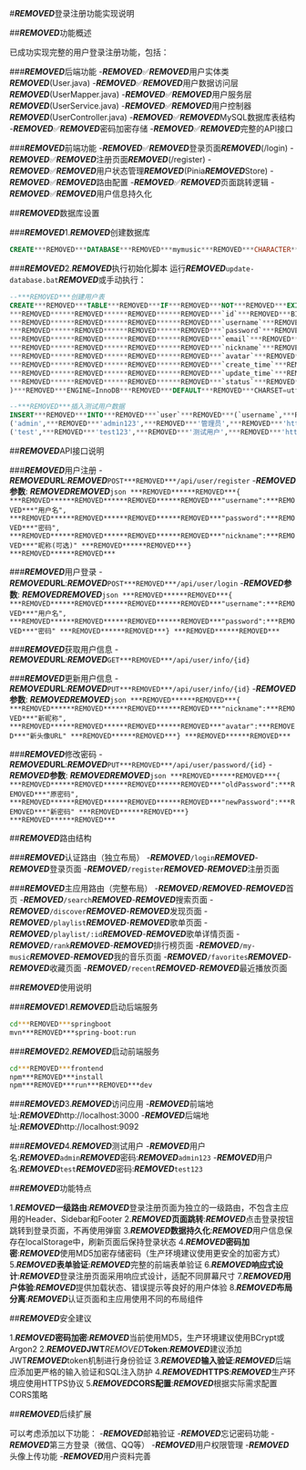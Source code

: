 #***REMOVED***登录注册功能实现说明

##***REMOVED***功能概述

已成功实现完整的用户登录注册功能，包括：

###***REMOVED***后端功能
-***REMOVED***✅***REMOVED***用户实体类***REMOVED***(User.java)
-***REMOVED***✅***REMOVED***用户数据访问层***REMOVED***(UserMapper.java)
-***REMOVED***✅***REMOVED***用户服务层***REMOVED***(UserService.java)
-***REMOVED***✅***REMOVED***用户控制器***REMOVED***(UserController.java)
-***REMOVED***✅***REMOVED***MySQL数据库表结构
-***REMOVED***✅***REMOVED***密码加密存储
-***REMOVED***✅***REMOVED***完整的API接口

###***REMOVED***前端功能
-***REMOVED***✅***REMOVED***登录页面***REMOVED***(/login)
-***REMOVED***✅***REMOVED***注册页面***REMOVED***(/register)
-***REMOVED***✅***REMOVED***用户状态管理***REMOVED***(Pinia***REMOVED***Store)
-***REMOVED***✅***REMOVED***路由配置
-***REMOVED***✅***REMOVED***页面跳转逻辑
-***REMOVED***✅***REMOVED***用户信息持久化

##***REMOVED***数据库设置

###***REMOVED***1.***REMOVED***创建数据库
```sql
CREATE***REMOVED***DATABASE***REMOVED***mymusic***REMOVED***CHARACTER***REMOVED***SET***REMOVED***utf8mb4***REMOVED***COLLATE***REMOVED***utf8mb4_unicode_ci;
```

###***REMOVED***2.***REMOVED***执行初始化脚本
运行***REMOVED***`update-database.bat`***REMOVED***或手动执行：
```sql
--***REMOVED***创建用户表
CREATE***REMOVED***TABLE***REMOVED***IF***REMOVED***NOT***REMOVED***EXISTS***REMOVED***`user`***REMOVED***(
***REMOVED******REMOVED******REMOVED******REMOVED***`id`***REMOVED***BIGINT***REMOVED***AUTO_INCREMENT***REMOVED***PRIMARY***REMOVED***KEY***REMOVED***COMMENT***REMOVED***'用户ID',
***REMOVED******REMOVED******REMOVED******REMOVED***`username`***REMOVED***VARCHAR(50)***REMOVED***NOT***REMOVED***NULL***REMOVED***UNIQUE***REMOVED***COMMENT***REMOVED***'用户名',
***REMOVED******REMOVED******REMOVED******REMOVED***`password`***REMOVED***VARCHAR(255)***REMOVED***NOT***REMOVED***NULL***REMOVED***COMMENT***REMOVED***'密码',
***REMOVED******REMOVED******REMOVED******REMOVED***`email`***REMOVED***VARCHAR(100)***REMOVED***UNIQUE***REMOVED***COMMENT***REMOVED***'邮箱',
***REMOVED******REMOVED******REMOVED******REMOVED***`nickname`***REMOVED***VARCHAR(50)***REMOVED***COMMENT***REMOVED***'昵称',
***REMOVED******REMOVED******REMOVED******REMOVED***`avatar`***REMOVED***VARCHAR(255)***REMOVED***COMMENT***REMOVED***'头像URL',
***REMOVED******REMOVED******REMOVED******REMOVED***`create_time`***REMOVED***DATETIME***REMOVED***DEFAULT***REMOVED***CURRENT_TIMESTAMP***REMOVED***COMMENT***REMOVED***'创建时间',
***REMOVED******REMOVED******REMOVED******REMOVED***`update_time`***REMOVED***DATETIME***REMOVED***DEFAULT***REMOVED***CURRENT_TIMESTAMP***REMOVED***ON***REMOVED***UPDATE***REMOVED***CURRENT_TIMESTAMP***REMOVED***COMMENT***REMOVED***'更新时间',
***REMOVED******REMOVED******REMOVED******REMOVED***`status`***REMOVED***TINYINT***REMOVED***DEFAULT***REMOVED***1***REMOVED***COMMENT***REMOVED***'状态：0-禁用，1-启用'
)***REMOVED***ENGINE=InnoDB***REMOVED***DEFAULT***REMOVED***CHARSET=utf8mb4***REMOVED***COLLATE=utf8mb4_unicode_ci***REMOVED***COMMENT='用户表';

--***REMOVED***插入测试用户数据
INSERT***REMOVED***INTO***REMOVED***`user`***REMOVED***(`username`,***REMOVED***`password`,***REMOVED***`nickname`,***REMOVED***`avatar`,***REMOVED***`status`)***REMOVED***VALUES
('admin',***REMOVED***'admin123',***REMOVED***'管理员',***REMOVED***'https://picsum.photos/40/40?random=1',***REMOVED***1),
('test',***REMOVED***'test123',***REMOVED***'测试用户',***REMOVED***'https://picsum.photos/40/40?random=2',***REMOVED***1);
```

##***REMOVED***API接口说明

###***REMOVED***用户注册
-***REMOVED*****URL**:***REMOVED***`POST***REMOVED***/api/user/register`
-***REMOVED*****参数**:
***REMOVED******REMOVED***```json
***REMOVED******REMOVED***{
***REMOVED******REMOVED******REMOVED******REMOVED***"username":***REMOVED***"用户名",
***REMOVED******REMOVED******REMOVED******REMOVED***"password":***REMOVED***"密码",
***REMOVED******REMOVED******REMOVED******REMOVED***"nickname":***REMOVED***"昵称(可选)"
***REMOVED******REMOVED***}
***REMOVED******REMOVED***```

###***REMOVED***用户登录
-***REMOVED*****URL**:***REMOVED***`POST***REMOVED***/api/user/login`
-***REMOVED*****参数**:
***REMOVED******REMOVED***```json
***REMOVED******REMOVED***{
***REMOVED******REMOVED******REMOVED******REMOVED***"username":***REMOVED***"用户名",
***REMOVED******REMOVED******REMOVED******REMOVED***"password":***REMOVED***"密码"
***REMOVED******REMOVED***}
***REMOVED******REMOVED***```

###***REMOVED***获取用户信息
-***REMOVED*****URL**:***REMOVED***`GET***REMOVED***/api/user/info/{id}`

###***REMOVED***更新用户信息
-***REMOVED*****URL**:***REMOVED***`PUT***REMOVED***/api/user/info/{id}`
-***REMOVED*****参数**:
***REMOVED******REMOVED***```json
***REMOVED******REMOVED***{
***REMOVED******REMOVED******REMOVED******REMOVED***"nickname":***REMOVED***"新昵称",
***REMOVED******REMOVED******REMOVED******REMOVED***"avatar":***REMOVED***"新头像URL"
***REMOVED******REMOVED***}
***REMOVED******REMOVED***```

###***REMOVED***修改密码
-***REMOVED*****URL**:***REMOVED***`PUT***REMOVED***/api/user/password/{id}`
-***REMOVED*****参数**:
***REMOVED******REMOVED***```json
***REMOVED******REMOVED***{
***REMOVED******REMOVED******REMOVED******REMOVED***"oldPassword":***REMOVED***"原密码",
***REMOVED******REMOVED******REMOVED******REMOVED***"newPassword":***REMOVED***"新密码"
***REMOVED******REMOVED***}
***REMOVED******REMOVED***```

##***REMOVED***路由结构

###***REMOVED***认证路由（独立布局）
-***REMOVED***`/login`***REMOVED***-***REMOVED***登录页面
-***REMOVED***`/register`***REMOVED***-***REMOVED***注册页面

###***REMOVED***主应用路由（完整布局）
-***REMOVED***`/`***REMOVED***-***REMOVED***首页
-***REMOVED***`/search`***REMOVED***-***REMOVED***搜索页面
-***REMOVED***`/discover`***REMOVED***-***REMOVED***发现页面
-***REMOVED***`/playlist`***REMOVED***-***REMOVED***歌单页面
-***REMOVED***`/playlist/:id`***REMOVED***-***REMOVED***歌单详情页面
-***REMOVED***`/rank`***REMOVED***-***REMOVED***排行榜页面
-***REMOVED***`/my-music`***REMOVED***-***REMOVED***我的音乐页面
-***REMOVED***`/favorites`***REMOVED***-***REMOVED***收藏页面
-***REMOVED***`/recent`***REMOVED***-***REMOVED***最近播放页面

##***REMOVED***使用说明

###***REMOVED***1.***REMOVED***启动后端服务
```bash
cd***REMOVED***springboot
mvn***REMOVED***spring-boot:run
```

###***REMOVED***2.***REMOVED***启动前端服务
```bash
cd***REMOVED***frontend
npm***REMOVED***install
npm***REMOVED***run***REMOVED***dev
```

###***REMOVED***3.***REMOVED***访问应用
-***REMOVED***前端地址:***REMOVED***http://localhost:3000
-***REMOVED***后端地址:***REMOVED***http://localhost:9092

###***REMOVED***4.***REMOVED***测试用户
-***REMOVED***用户名:***REMOVED***`admin`***REMOVED***密码:***REMOVED***`admin123`
-***REMOVED***用户名:***REMOVED***`test`***REMOVED***密码:***REMOVED***`test123`

##***REMOVED***功能特点

1.***REMOVED*****一级路由**:***REMOVED***登录注册页面为独立的一级路由，不包含主应用的Header、Sidebar和Footer
2.***REMOVED*****页面跳转**:***REMOVED***点击登录按钮跳转到登录页面，不再使用弹窗
3.***REMOVED*****数据持久化**:***REMOVED***用户信息保存在localStorage中，刷新页面后保持登录状态
4.***REMOVED*****密码加密**:***REMOVED***使用MD5加密存储密码（生产环境建议使用更安全的加密方式）
5.***REMOVED*****表单验证**:***REMOVED***完整的前端表单验证
6.***REMOVED*****响应式设计**:***REMOVED***登录注册页面采用响应式设计，适配不同屏幕尺寸
7.***REMOVED*****用户体验**:***REMOVED***提供加载状态、错误提示等良好的用户体验
8.***REMOVED*****布局分离**:***REMOVED***认证页面和主应用使用不同的布局组件

##***REMOVED***安全建议

1.***REMOVED*****密码加密**:***REMOVED***当前使用MD5，生产环境建议使用BCrypt或Argon2
2.***REMOVED*****JWT***REMOVED***Token**:***REMOVED***建议添加JWT***REMOVED***token机制进行身份验证
3.***REMOVED*****输入验证**:***REMOVED***后端应添加更严格的输入验证和SQL注入防护
4.***REMOVED*****HTTPS**:***REMOVED***生产环境应使用HTTPS协议
5.***REMOVED*****CORS配置**:***REMOVED***根据实际需求配置CORS策略

##***REMOVED***后续扩展

可以考虑添加以下功能：
-***REMOVED***邮箱验证
-***REMOVED***忘记密码功能
-***REMOVED***第三方登录（微信、QQ等）
-***REMOVED***用户权限管理
-***REMOVED***头像上传功能
-***REMOVED***用户资料完善
